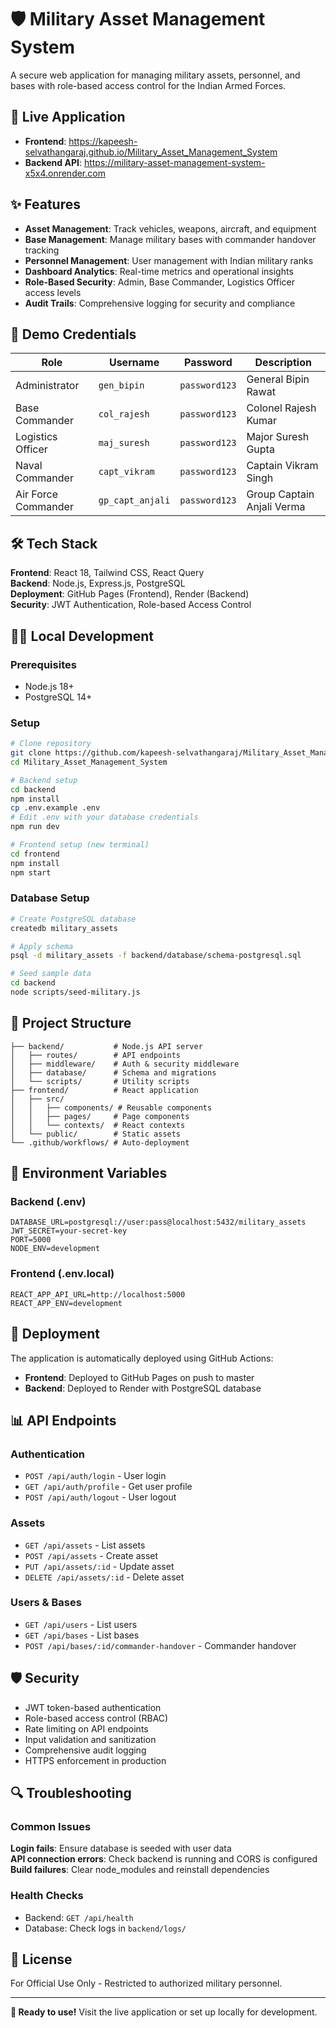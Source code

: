 # 🛡️ Military Asset Management System

A secure web application for managing military assets, personnel, and bases with role-based access control for the Indian Armed Forces.

## 🚀 Live Application

- **Frontend**: https://kapeesh-selvathangaraj.github.io/Military_Asset_Management_System
- **Backend API**: https://military-asset-management-system-x5x4.onrender.com

## ✨ Features

- **Asset Management**: Track vehicles, weapons, aircraft, and equipment
- **Base Management**: Manage military bases with commander handover tracking
- **Personnel Management**: User management with Indian military ranks
- **Dashboard Analytics**: Real-time metrics and operational insights
- **Role-Based Security**: Admin, Base Commander, Logistics Officer access levels
- **Audit Trails**: Comprehensive logging for security and compliance

## 🔐 Demo Credentials

| Role | Username | Password | Description |
|------|----------|----------|-------------|
| Administrator | `gen_bipin` | `password123` | General Bipin Rawat |
| Base Commander | `col_rajesh` | `password123` | Colonel Rajesh Kumar |
| Logistics Officer | `maj_suresh` | `password123` | Major Suresh Gupta |
| Naval Commander | `capt_vikram` | `password123` | Captain Vikram Singh |
| Air Force Commander | `gp_capt_anjali` | `password123` | Group Captain Anjali Verma |

## 🛠️ Tech Stack

**Frontend**: React 18, Tailwind CSS, React Query  
**Backend**: Node.js, Express.js, PostgreSQL  
**Deployment**: GitHub Pages (Frontend), Render (Backend)  
**Security**: JWT Authentication, Role-based Access Control

## 🏃‍♂️ Local Development

### Prerequisites
- Node.js 18+
- PostgreSQL 14+

### Setup
```bash
# Clone repository
git clone https://github.com/kapeesh-selvathangaraj/Military_Asset_Management_System.git
cd Military_Asset_Management_System

# Backend setup
cd backend
npm install
cp .env.example .env
# Edit .env with your database credentials
npm run dev

# Frontend setup (new terminal)
cd frontend
npm install
npm start
```

### Database Setup
```bash
# Create PostgreSQL database
createdb military_assets

# Apply schema
psql -d military_assets -f backend/database/schema-postgresql.sql

# Seed sample data
cd backend
node scripts/seed-military.js
```

## 📁 Project Structure

```
├── backend/           # Node.js API server
│   ├── routes/        # API endpoints
│   ├── middleware/    # Auth & security middleware
│   ├── database/      # Schema and migrations
│   └── scripts/       # Utility scripts
├── frontend/          # React application
│   ├── src/
│   │   ├── components/ # Reusable components
│   │   ├── pages/     # Page components
│   │   └── contexts/  # React contexts
│   └── public/        # Static assets
└── .github/workflows/ # Auto-deployment
```

## 🔧 Environment Variables

### Backend (.env)
```env
DATABASE_URL=postgresql://user:pass@localhost:5432/military_assets
JWT_SECRET=your-secret-key
PORT=5000
NODE_ENV=development
```

### Frontend (.env.local)
```env
REACT_APP_API_URL=http://localhost:5000
REACT_APP_ENV=development
```

## 🚀 Deployment

The application is automatically deployed using GitHub Actions:
- **Frontend**: Deployed to GitHub Pages on push to master
- **Backend**: Deployed to Render with PostgreSQL database

## 📊 API Endpoints

### Authentication
- `POST /api/auth/login` - User login
- `GET /api/auth/profile` - Get user profile
- `POST /api/auth/logout` - User logout

### Assets
- `GET /api/assets` - List assets
- `POST /api/assets` - Create asset
- `PUT /api/assets/:id` - Update asset
- `DELETE /api/assets/:id` - Delete asset

### Users & Bases
- `GET /api/users` - List users
- `GET /api/bases` - List bases
- `POST /api/bases/:id/commander-handover` - Commander handover

## 🛡️ Security

- JWT token-based authentication
- Role-based access control (RBAC)
- Rate limiting on API endpoints
- Input validation and sanitization
- Comprehensive audit logging
- HTTPS enforcement in production

## 🔍 Troubleshooting

### Common Issues

**Login fails**: Ensure database is seeded with user data  
**API connection errors**: Check backend is running and CORS is configured  
**Build failures**: Clear node_modules and reinstall dependencies

### Health Checks
- Backend: `GET /api/health`
- Database: Check logs in `backend/logs/`

## 📄 License

For Official Use Only - Restricted to authorized military personnel.

---

**🎯 Ready to use!** Visit the live application or set up locally for development.
